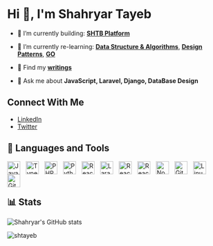 

# Hi 👋, I'm Shahryar Tayeb
<p align="center" style="margin:10px 0 5px 0"> 

- 🎥 I’m currently building: [**SHTB Platform**](https://blog.shahryartayeb.com)

- 🌱 I’m currently re-learning: [**Data Structure & Algorithms**](https://github.com/shtayeb/ds-and-algorithm-with-Typescript), [**Design Patterns**](https://github.com/shtayeb/design-patterns-with-typescript), [**GO**](https://github.com/shtayeb/learning-GO)

- 🎥 Find my [**writings**](https://blog.shahryartayeb.com)


- 💬 Ask me about **JavaScript, Laravel, Django, DataBase Design**

</p>

## Connect With Me
- [LinkedIn](https://www.linkedin.com/in/shahryar-tayeb/)
- [Twitter](https://twitter.com/shahryar_tayeb)


## 🧰 Languages and Tools
<img align="left" alt="JavaScript" width="30px" style="padding-right:10px;" src="https://cdn.jsdelivr.net/gh/devicons/devicon/icons/javascript/javascript-plain.svg" />
<img align="left" alt="TypeScript" width="30px" style="padding-right:10px;" src="https://cdn.jsdelivr.net/gh/devicons/devicon/icons/typescript/typescript-plain.svg" />
<img align="left" alt="PHP" width="30px" style="padding-right:10px;" src="https://cdn.jsdelivr.net/gh/devicons/devicon/icons/php/php-original.svg" />
<img align="left" alt="Python" width="30px" style="padding-right:10px;" src="https://cdn.jsdelivr.net/gh/devicons/devicon/icons/python/python-plain.svg" />

<img align="left" alt="React" width="30px" style="padding-right:10px;" src="https://cdn.jsdelivr.net/gh/devicons/devicon/icons/vuejs/vuejs-original.svg" />
<img align="left" alt="Laravel" width="30px" style="padding-right:10px;" src="https://laravel.com/img/logomark.min.svg" />
<img align="left" alt="React" width="30px" style="padding-right:10px;" src="https://cdn.jsdelivr.net/gh/devicons/devicon/icons/react/react-original.svg" />
<img align="left" alt="React" width="30px" style="padding-right:10px;" src="https://cdn.jsdelivr.net/gh/devicons/devicon/icons/django/django-plain.svg" />

<img align="left" alt="NodeJS" width="30px" style="padding-right:10px;" src="https://cdn.jsdelivr.net/gh/devicons/devicon/icons/nodejs/nodejs-original.svg" />

<img align="left" alt="Git" width="30px" style="padding-right:10px;" src="https://cdn.jsdelivr.net/gh/devicons/devicon/icons/git/git-original.svg" />
<img align="left" alt="Linux" width="30px" style="padding-right:10px;" src="https://cdn.jsdelivr.net/gh/devicons/devicon/icons/linux/linux-original.svg" />
<img align="left" alt="GitHub" width="30px" style="padding-right:10px;" src="https://cdn.jsdelivr.net/gh/devicons/devicon/icons/github/github-original-wordmark.svg" />
<br />
<br />
<br />

## 📊 Stats

![Shahryar's GitHub stats](https://github-readme-stats.vercel.app/api?username=shtayeb&show_icons=true&theme=gruvbox)



<p align=""><img align="center" src="https://github-readme-streak-stats.herokuapp.com/?user=shtayeb&theme=gruvbox" alt="shtayeb" /></p>
</p>



